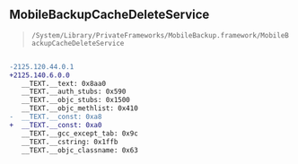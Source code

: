 ## MobileBackupCacheDeleteService

> `/System/Library/PrivateFrameworks/MobileBackup.framework/MobileBackupCacheDeleteService`

```diff

-2125.120.44.0.1
+2125.140.6.0.0
   __TEXT.__text: 0x8aa0
   __TEXT.__auth_stubs: 0x590
   __TEXT.__objc_stubs: 0x1500
   __TEXT.__objc_methlist: 0x410
-  __TEXT.__const: 0xa8
+  __TEXT.__const: 0xa0
   __TEXT.__gcc_except_tab: 0x9c
   __TEXT.__cstring: 0x1ffb
   __TEXT.__objc_classname: 0x63

```
